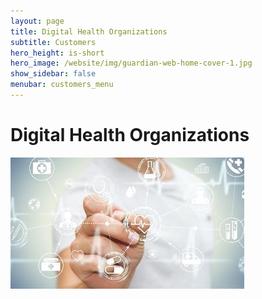 ```yaml
---
layout: page
title: Digital Health Organizations
subtitle: Customers
hero_height: is-short
hero_image: /website/img/guardian-web-home-cover-1.jpg
show_sidebar: false
menubar: customers_menu
---
```


# Digital Health Organizations

![Image](/img/digital-health-organizations.jpg)